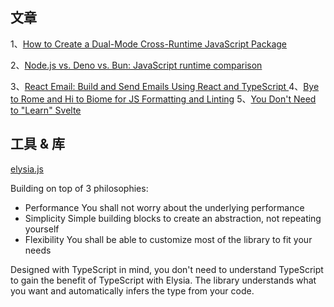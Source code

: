 ## 文章
1、[How to Create a Dual-Mode Cross-Runtime JavaScript Package](https://hexagon.56k.guru/posts/dual-mode-cross-runtime-packages/)

2、[Node.js vs. Deno vs. Bun: JavaScript runtime comparison](https://snyk.io/blog/javascript-runtime-compare-node-deno-bun/)

3、[React Email: Build and Send Emails Using React and TypeScript ](https://github.com/resendlabs/react-email)
4、[Bye to Rome and Hi to Biome for JS Formatting and Linting](https://biomejs.dev/blog/annoucing-biome)
5、[You Don't Need to "Learn" Svelte](https://kaviisuri.com/you-dont-need-to-learn-svelte)

## 工具 & 库

[elysia.js](https://github.com/elysiajs/elysia)

Building on top of 3 philosophies:

- Performance
You shall not worry about the underlying performance
- Simplicity
Simple building blocks to create an abstraction, not repeating yourself
- Flexibility
You shall be able to customize most of the library to fit your needs

Designed with TypeScript in mind, you don't need to understand TypeScript to gain the benefit of TypeScript with Elysia. The library understands what you want and automatically infers the type from your code.

